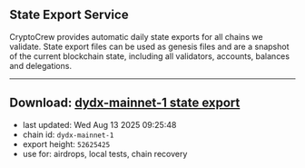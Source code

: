 ## State Export Service
CryptoCrew provides automatic daily state exports for all chains we validate. State export files can be used as genesis files and are a snapshot of the current blockchain state, including all validators, accounts, balances and delegations.

---
**Download: [dydx-mainnet-1 state export](https://dl-tyo.ccvalidators.com/SERVICE/dydx/dydx-mainnet-1_export_52625425.json)**
---

- last updated: Wed Aug 13 2025 09:25:48
- chain id: `dydx-mainnet-1`
- export height: `52625425`
- use for: airdrops, local tests, chain recovery

